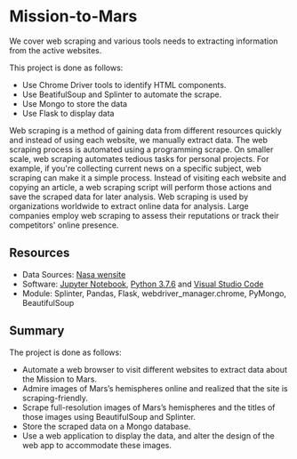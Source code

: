 # Mission-to-Mars
We cover web scraping and various tools needs to extracting information from the active websites. 

This project is done as follows: 
   - Use Chrome Driver tools to identify HTML components.
   - Use BeatifulSoup and Splinter to automate the scrape.
   - Use Mongo to store the data
   - Use Flask to display data

Web scraping is a method of gaining data from different resources quickly and instead of using each website, we manually extract data. 
The web scraping process is automated using a programming scrape. On smaller scale, web scraping automates tedious tasks for personal projects. 
For example, if you're collecting current news on a specific subject, web scraping can make it a simple process. 
Instead of visiting each website and copying an article, a web scraping script will perform those actions and save the scraped data for later analysis.
Web scraping is used by organizations worldwide to extract online data for analysis. Large companies employ web scraping to assess their reputations or track their competitors' online presence.



## Resources
- Data Sources: [Nasa wensite](https://astrogeology.usgs.gov/search/results?q=hemisphere+enhanced&k1=target&v1=Mars)
- Software: [Jupyter Notebook](https://www.anaconda.com/products/individual), [Python 3.7.6](https://www.python.org/downloads/) and [Visual Studio Code](https://code.visualstudio.com/) 
- Module: Splinter, Pandas, Flask, webdriver_manager.chrome, PyMongo, BeautifulSoup


## Summary
The project is done as follows:
   - Automate a web browser to visit different websites to extract data about the Mission to Mars.
   - Admire images of Mars’s hemispheres online and realized that the site is scraping-friendly.
   - Scrape full-resolution images of Mars’s hemispheres and the titles of those images using BeautifulSoup and Splinter. 
   - Store the scraped data on a Mongo database.
   - Use a web application to display the data, and alter the design of the web app to accommodate these images.
